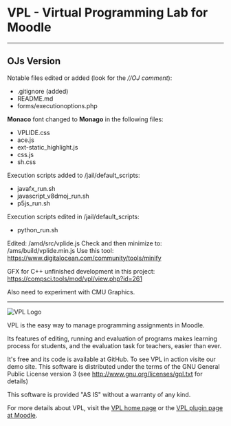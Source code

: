 # VPL - Virtual Programming Lab for Moodle

---
## OJs Version
Notable files edited or added (look for the _//OJ comment_):
- .gitignore (added)
- README.md
- forms/executionoptions.php

**Monaco** font changed to **Monago** in the following files:
- VPLIDE.css
- ace.js
- ext-static_highlight.js
- css.js
- sh.css

Execution scripts added to /jail/default_scripts:
- javafx_run.sh
- javascript_v8dmoj_run.sh
- p5js_run.sh

Execution scripts edited in /jail/default_scripts:
- python_run.sh

Edited: /amd/src/vplide.js
Check and then minimize to:
/ams/build/vplide.min.js
Use this tool: https://www.digitalocean.com/community/tools/minify

GFX for C++ unfinished development in this project:
https://compsci.tools/mod/vpl/view.php?id=261

Also need to experiment with CMU Graphics.

---

![VPL Logo](https://vpl.dis.ulpgc.es/images/logo2.png)

VPL is the easy way to manage programming assignments in Moodle.

Its features of editing, running and evaluation of programs makes learning process
for students, and the evaluation task for teachers, easier than ever.

It's free and its code is available at GitHub. To see VPL in action visite our demo site.
This software is distributed under the terms of the GNU General
Public License version 3 (see http://www.gnu.org/licenses/gpl.txt for details)

This software is provided "AS IS" without a warranty of any kind.

For more details about VPL, visit the [VPL home page](http://vpl.dis.ulpgc.es) or
the [VPL plugin page at Moodle](http://www.moodle.org/plugins/mod_vpl).